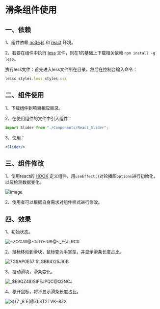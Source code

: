 # 滑条组件使用

## 一、依赖

1、组件依赖 [node.js](http://nodejs.cn/learn) 和 [react](https://react.docschina.org/) 环境。

2、若要在组件中执行 [less](https://less.bootcss.com/) 文件，则在1的基础上下载相关依赖 `npm install -g less`。

执行less文件：首先进入less文件所在目录，然后在控制台输入命令：

```js
lessc styles.less styles.css
```

## 二、组件使用

1、下载组件到项目相应目录。

2、在使用组件的文件中引入组件：

```jsx
import Slider from "./Components/React_Slider";
```

3、使用：

```jsx
<Slider/>
```

## 三、组件修改

1、使用react的 [HOOK](https://react.docschina.org/docs/hooks-intro.html) 定义组件，用`useEffect()`对轮播图`options`进行初始化，以及检测数据变化。

![image](https://user-images.githubusercontent.com/84628055/142725788-3b80073b-dbd1-46a3-b562-f61ff3b83c17.png)

2、使用者可以根据自身需求对组件样式进行修改。

## 四、效果

1、初始状态。

![~ZO%W@~%T0~U9@~_E{JLRC0](https://user-images.githubusercontent.com/84628055/142725819-daec42f5-3694-4992-b7e6-37aa1971cc17.png)

2、鼠标移动到滑块，鼠标变为手掌型，并显示滑条长度占比。

![7G$AP0E57`5LGBR4}25J9)B](https://user-images.githubusercontent.com/84628055/142725858-7b150e0d-d722-4aa3-a85f-7a8ca3d6abfe.png)

3、拉动滑块，滑条变化。

![_$E9QZ48)SIFEJPQC@Q2NCJ](https://user-images.githubusercontent.com/84628055/142725826-f3f43df8-29c2-43d7-b3d0-9911fc3aa73d.png)

4、移开鼠标，将不显示滑条长度占比。

![S}{7 _8`E(@ZLST2TVK~8ZX](https://user-images.githubusercontent.com/84628055/142725890-193cdf4a-9d69-4e05-bac5-2cd892cc69d9.png)

